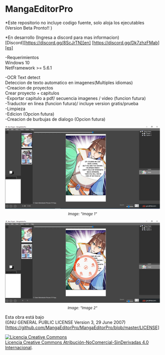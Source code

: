 # MangaEditorPro
 
 *Este repositorio no incluye codigo fuente, solo aloja los ejecutables (Version Beta Pronto!! )

*En desarrollo (Ingresa a discord para mas informacion)  
[Discord][https://discord.gg/8ScJrTN][en]
         [https://discord.gg/Dk7zhzFMab][es]


-Requerimientos <br/>
  Windows 10 <br/>
  NetFramework >= 5.6.1

-OCR Text detect<br/>
  Deteccion de texto automatico en imagenes(Multiples idiomas)<br/>
-Creacion de proyectos <br/>
  Crear proyecto + capitulos<br/>
-Exportar  capitulo a pdf/ secuencia imagenes / video (funcion futura)<br/>
-Traductor en linea (funcion futura)/ incluye version gratis/prueba<br/>
-Limpieza<br/>
-Edicion (Opcion futura)<br/>
-Creacion de burbujas de dialogo (Opcion futura)<br/>


<p align="center"><img src="/screenshots/img1.PNG" /><br/><sub><i>Image: "Image 1"</i></sub></p>
<p align="center"><img src="/screenshots/img2.PNG" /><br/><sub><i>Image: "Image 2"</i></sub></p>

Esta obra está bajo
<br/>
(GNU GENERAL PUBLIC LICENSE Version 3, 29 June 2007)[https://github.com/MangaEditorPro/MangaEditorPro/blob/master/LICENSE]

<a rel="license" href="http://creativecommons.org/licenses/by-nc-nd/4.0/"><img alt="Licencia Creative Commons" style="border-width:0" src="https://i.creativecommons.org/l/by-nc-nd/4.0/88x31.png" /></a><br /><a rel="license" href="http://creativecommons.org/licenses/by-nc-nd/4.0/">Licencia Creative Commons Atribución-NoComercial-SinDerivadas 4.0 Internacional</a>.
